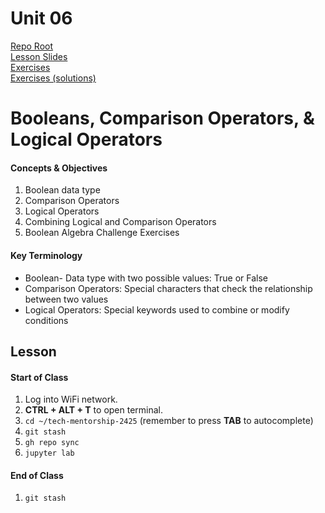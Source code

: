 # Unit 06

[Repo Root](../README.md)  
[Lesson Slides](./lesson.pptx)  
[Exercises](./exercises.ipynb)  
[Exercises (solutions)](./exercises_solution.ipynb)  

# Booleans, Comparison Operators, & Logical Operators
#### Concepts & Objectives
1. Boolean data type
2. Comparison Operators
3. Logical Operators
4. Combining Logical and Comparison Operators
5. Boolean Algebra Challenge Exercises

#### Key Terminology
* Boolean- Data type with two possible values: True or False
* Comparison Operators: Special characters that check the relationship between two values
* Logical Operators: Special keywords used to combine or modify conditions

## Lesson
#### Start of Class
1. Log into WiFi network.
2. **CTRL + ALT + T** to open terminal.
3. `cd ~/tech-mentorship-2425` (remember to press **TAB** to autocomplete)
4. `git stash`
5. `gh repo sync`
6. `jupyter lab`

#### End of Class
1. `git stash`
